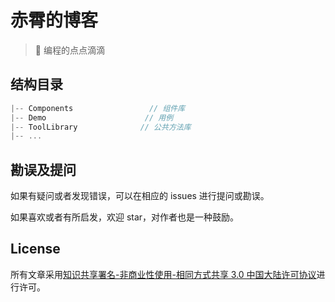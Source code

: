 # 赤霄的博客

> 📝 编程的点点滴滴

## 结构目录

```js
|-- Components                 // 组件库
|-- Demo                      // 用例
|-- ToolLibrary              // 公共方法库
|-- ...

```

## 勘误及提问

如果有疑问或者发现错误，可以在相应的 issues 进行提问或勘误。

如果喜欢或者有所启发，欢迎 star，对作者也是一种鼓励。

## License

所有文章采用[知识共享署名-非商业性使用-相同方式共享 3.0 中国大陆许可协议](http://creativecommons.org/licenses/by-nc-sa/3.0/cn/)进行许可。
